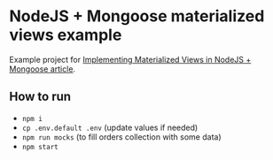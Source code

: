 # NodeJS + Mongoose materialized views example

Example project for [Implementing Materialized Views in NodeJS + Mongoose article]().

## How to run
- `npm i`
- `cp .env.default .env` (update values if needed)
- `npm run mocks` (to fill orders collection with some data)
- `npm start`
